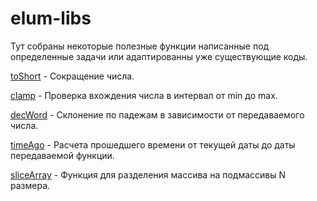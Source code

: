 # elum-libs

Тут собраны некоторые полезные функции написанные под определенные задачи или адаптированны уже существующие коды.

[toShort](https://github.com/GMELUM/elum-libs/blob/master/src/toShort/README.md) - Сокращение числа.

[clamp](https://github.com/GMELUM/elum-libs/blob/master/src/clamp/README.md) - Проверка вхождения числа в интервал от min до max.

[decWord](https://github.com/GMELUM/elum-libs/blob/master/src/decWord/README.md) - Склонение по падежам в зависимости от передаваемого числа.

[timeAgo](https://github.com/GMELUM/elum-libs/blob/master/src/timeAgo/README.md) - Расчета прошедшего времени от текущей даты до даты передаваемой функции.

[sliceArray](https://github.com/GMELUM/elum-libs/blob/master/src/sliceArray/README.md) - Функция для разделения массива на подмассивы N размера.